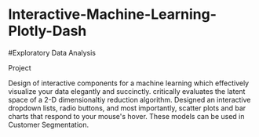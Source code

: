 # Interactive-Machine-Learning-Plotly-Dash
#Exploratory Data Analysis

Project

Design of interactive components for a machine learning which effectively visualize your data elegantly and succinctly.
critically evaluates the latent space of a 2-D dimensionaltiy reduction algorithm. Designed an interactive dropdown lists, radio buttons, and most importantly, scatter plots and bar charts that respond to your mouse's hover. These models can be used in Customer Segmentation.
